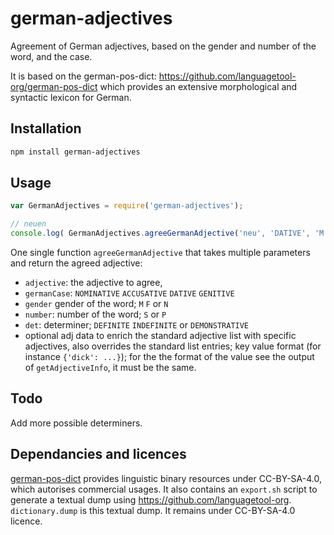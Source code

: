 # german-adjectives

Agreement of German adjectives, based on the gender and number of the word, and the case.

It is based on the german-pos-dict: https://github.com/languagetool-org/german-pos-dict which provides an extensive morphological and syntactic lexicon for German.


## Installation 
```sh
npm install german-adjectives
```

## Usage

```javascript
var GermanAdjectives = require('german-adjectives');

// neuen
console.log( GermanAdjectives.agreeGermanAdjective('neu', 'DATIVE', 'M', 'S', 'DEFINITE') );
```

One single function `agreeGermanAdjective` that takes multiple parameters and return the agreed adjective:

* `adjective`: the adjective to agree, 
* `germanCase`: `NOMINATIVE` `ACCUSATIVE` `DATIVE` `GENITIVE`
* `gender` gender of the word; `M` `F` or `N`
* `number`: number of the word; `S` or `P`
* `det`: determiner; `DEFINITE` `INDEFINITE` or `DEMONSTRATIVE`
* optional adj data to enrich the standard adjective list with specific adjectives, also overrides the standard list entries; key value format (for instance `{'dick': ...}`); for the the format of the value see the output of `getAdjectiveInfo`, it must be the same.


## Todo

Add more possible determiners.


## Dependancies and licences

[german-pos-dict](https://github.com/languagetool-org/german-pos-dict) provides linguistic binary resources under CC-BY-SA-4.0, which autorises commercial usages. It also contains an `export.sh` script to generate a textual dump using https://github.com/languagetool-org. `dictionary.dump` is this textual dump. It remains under CC-BY-SA-4.0 licence.
